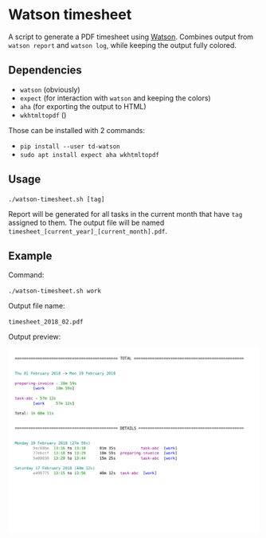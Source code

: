 # Watson timesheet

A script to generate a PDF timesheet using [Watson](https://tailordev.github.io/Watson/).
Combines output from `watson report` and `watson log`, while keeping the output fully colored.

## Dependencies

- `watson` (obviously)
- `expect` (for interaction with `watson` and keeping the colors)
- `aha` (for exporting the output to HTML)
- `wkhtmltopdf` ()

Those can be installed with 2 commands:
- `pip install --user td-watson`
- `sudo apt install expect aha wkhtmltopdf`

## Usage

`./watson-timesheet.sh [tag]`

Report will be generated for all tasks in the current month that have `tag` assigned
to them. The output file will be named `timesheet_[current_year]_[current_month].pdf`.

## Example

Command:

`./watson-timesheet.sh work`

Output file name:

`timesheet_2018_02.pdf`

Output preview:

![sample output](output.png)
